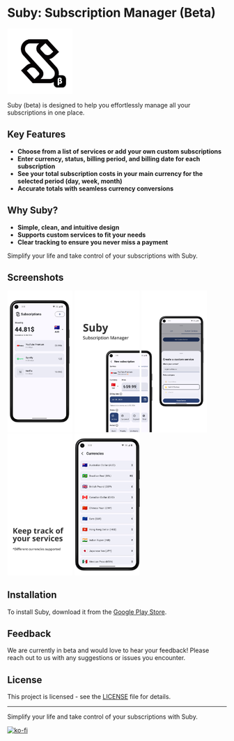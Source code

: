 # Suby: Subscription Manager (Beta)

<img src="screenshots/ic_launcher-playstore-beta.png" alt="Suby Logo" width="150">

Suby (beta) is designed to help you effortlessly manage all your subscriptions in one place.

## Key Features

- **Choose from a list of services or add your own custom subscriptions**
- **Enter currency, status, billing period, and billing date for each subscription**
- **See your total subscription costs in your main currency for the selected period (day, week, month)**
- **Accurate totals with seamless currency conversions**

## Why Suby?

- **Simple, clean, and intuitive design**
- **Supports custom services to fit your needs**
- **Clear tracking to ensure you never miss a payment**

Simplify your life and take control of your subscriptions with Suby.

## Screenshots

<p float="left">
  <img src="screenshots/0.png" alt="Screenshot 1" width="150" />
  <img src="screenshots/1.png" alt="Screenshot 2" width="150" />
  <img src="screenshots/2.png" alt="Screenshot 3" width="150" />
  <img src="screenshots/3.png" alt="Screenshot 4" width="150" />
  <img src="screenshots/4.png" alt="Screenshot 5" width="150" />
</p>

## Installation

To install Suby, download it from the [Google Play Store](https://play.google.com/store/apps/details?id=com.merkost.suby).

## Feedback

We are currently in beta and would love to hear your feedback! Please reach out to us with any suggestions or issues you encounter.

## License

This project is licensed - see the [LICENSE](LICENSE) file for details.

---

Simplify your life and take control of your subscriptions with Suby.

[![ko-fi](https://ko-fi.com/img/githubbutton_sm.svg)](https://ko-fi.com/X8X6WJA6R)
